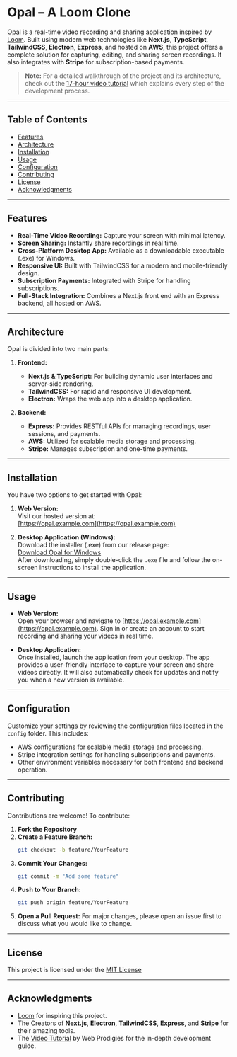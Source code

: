 # Opal – A Loom Clone

Opal is a real-time video recording and sharing application inspired by [Loom](https://www.loom.com). Built using modern web technologies like **Next.js**, **TypeScript**, **TailwindCSS**, **Electron**, **Express**, and hosted on **AWS**, this project offers a complete solution for capturing, editing, and sharing screen recordings. It also integrates with **Stripe** for subscription-based payments.

> **Note:** For a detailed walkthrough of the project and its architecture, check out the [17-hour video tutorial](https://youtu.be/3R63m4sTpKo?si=XGiIQCVmeuCI3vG-) which explains every step of the development process.

---

## Table of Contents

- [Features](#features)
- [Architecture](#architecture)
- [Installation](#installation)
- [Usage](#usage)
- [Configuration](#configuration)
- [Contributing](#contributing)
- [License](#license)
- [Acknowledgments](#acknowledgments)

---

## Features

- **Real-Time Video Recording:** Capture your screen with minimal latency.
- **Screen Sharing:** Instantly share recordings in real time.
- **Cross-Platform Desktop App:** Available as a downloadable executable (.exe) for Windows.
- **Responsive UI:** Built with TailwindCSS for a modern and mobile-friendly design.
- **Subscription Payments:** Integrated with Stripe for handling subscriptions.
- **Full-Stack Integration:** Combines a Next.js front end with an Express backend, all hosted on AWS.

---

## Architecture

Opal is divided into two main parts:

1. **Frontend:**

   - **Next.js & TypeScript:** For building dynamic user interfaces and server-side rendering.
   - **TailwindCSS:** For rapid and responsive UI development.
   - **Electron:** Wraps the web app into a desktop application.

2. **Backend:**
   - **Express:** Provides RESTful APIs for managing recordings, user sessions, and payments.
   - **AWS:** Utilized for scalable media storage and processing.
   - **Stripe:** Manages subscription and one-time payments.

---

## Installation

You have two options to get started with Opal:

1. **Web Version:**  
   Visit our hosted version at:  
   [https://opal.example.com](https://opal.example.com)

2. **Desktop Application (Windows):**  
   Download the installer (.exe) from our release page:  
   [Download Opal for Windows](https://opal.example.com/download)  
   After downloading, simply double-click the `.exe` file and follow the on-screen instructions to install the application.

---

## Usage

- **Web Version:**  
  Open your browser and navigate to [https://opal.example.com](https://opal.example.com). Sign in or create an account to start recording and sharing your videos in real time.

- **Desktop Application:**  
  Once installed, launch the application from your desktop. The app provides a user-friendly interface to capture your screen and share videos directly. It will also automatically check for updates and notify you when a new version is available.

---

## Configuration

Customize your settings by reviewing the configuration files located in the `config` folder. This includes:

- AWS configurations for scalable media storage and processing.
- Stripe integration settings for handling subscriptions and payments.
- Other environment variables necessary for both frontend and backend operation.

---

## Contributing

Contributions are welcome! To contribute:

1. **Fork the Repository**
2. **Create a Feature Branch:**
   ```bash
   git checkout -b feature/YourFeature
   ```
3. **Commit Your Changes:**
   ```bash
   git commit -m "Add some feature"
   ```
4. **Push to Your Branch:**
   ```bash
   git push origin feature/YourFeature
   ```
5. **Open a Pull Request:**
   For major changes, please open an issue first to discuss what you would like to change.

---

## License

This project is licensed under the [MIT License](https://en.wikipedia.org/wiki/MIT_License)

---

## Acknowledgments

- [Loom](https://www.loom.com) for inspiring this project.
- The Creators of **Next.js**, **Electron**, **TailwindCSS**, **Express**, and **Stripe** for their amazing tools.
- The [Video Tutorial](https://youtu.be/3R63m4sTpKo?si=XGiIQCVmeuCI3vG-) by Web Prodigies for the in-depth development guide.
